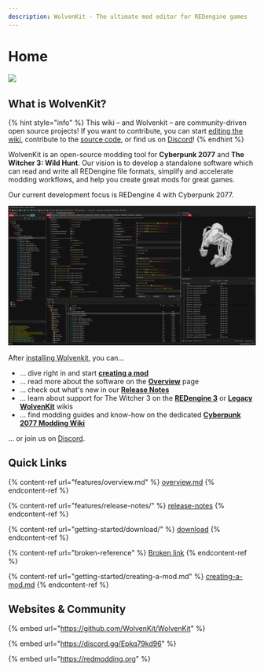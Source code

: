 ```yaml
---
description: WolvenKit - The ultimate mod editor for REDengine games
---
```


# Home

![](<.gitbook/assets/wkit\_sammy\_text\_doublestack (1600x400).png>)

## What is WolvenKit?

{% hint style="info" %}
This wiki – and Wolvenkit – are community-driven open source projects! If you want to contribute, you can start [editing the wiki](https://app.gitbook.com/invite/-MP5ijqI11FeeX7c8-N8/H70HZBOeUulIpkQnBLK7), contribute to the [source code](https://github.com/WolvenKit/Wolvenkit), or find us on [Discord](https://discord.gg/redmodding)!
{% endhint %}

WolvenKit is an open-source modding tool for **Cyberpunk 2077** and **The Witcher 3: Wild Hunt**. Our vision is to develop a standalone software which can read and write all REDengine file formats, simplify and accelerate modding workflows, and help you create great mods for great games.&#x20;

Our current development focus is REDengine 4 with Cyberpunk 2077.

![](<.gitbook/assets/WK 8.6 Editor Example.png>)

After [installing Wolvenkit](https://github.com/WolvenKit/Wolvenkit/releases), you can…

* … dive right in and start [**creating a mod**](getting-started/creating-a-mod.md)
* … read more about the software on the [**Overview**](features/overview.md) page
* … check out what's new in our [**Release Notes**](features/release-notes/)
* … learn about support for The Witcher 3 on the [**REDengine 3**](https://wiki.redmodding.org/redengine3-research/) or [**Legacy WolvenKit**](https://wiki.redmodding.org/legacy-wolvenkit/) wikis
* … find modding guides and know-how on the dedicated [**Cyberpunk 2077 Modding Wiki**](https://wiki.redmodding.org/cyberpunk-2077-modding/)

… or join us on [Discord](https://discord.gg/redmodding).

## Quick Links

{% content-ref url="features/overview.md" %}
[overview.md](features/overview.md)
{% endcontent-ref %}

{% content-ref url="features/release-notes/" %}
[release-notes](features/release-notes/)
{% endcontent-ref %}

{% content-ref url="getting-started/download/" %}
[download](getting-started/download/)
{% endcontent-ref %}

{% content-ref url="broken-reference" %}
[Broken link](broken-reference)
{% endcontent-ref %}

{% content-ref url="getting-started/creating-a-mod.md" %}
[creating-a-mod.md](getting-started/creating-a-mod.md)
{% endcontent-ref %}

## Websites & Community

{% embed url="https://github.com/WolvenKit/WolvenKit" %}

{% embed url="https://discord.gg/Epkq79kd96" %}

{% embed url="https://redmodding.org" %}
